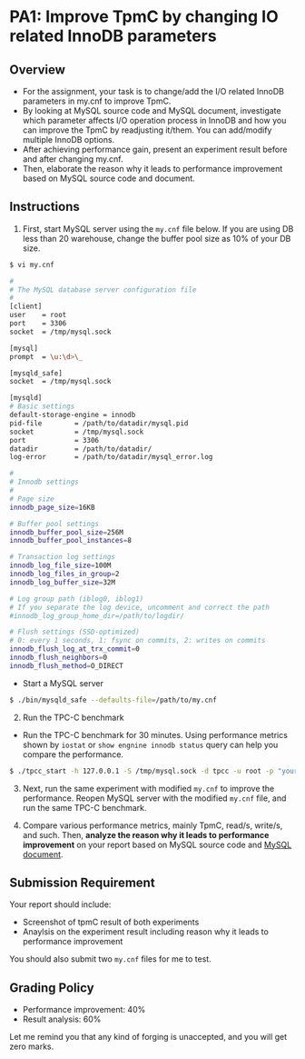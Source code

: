 # PA1: Improve TpmC by changing IO related InnoDB parameters

## Overview
- For the assignment, your task is to change/add the I/O related InnoDB parameters in my.cnf to improve TpmC.
- By looking at MySQL source code and MySQL document, investigate which parameter affects I/O operation process in InnoDB and how you can improve the TpmC by readjusting it/them. You can add/modify multiple InnoDB options. 
- After achieving performance gain, present an experiment result before and after changing my.cnf.
- Then, elaborate the reason why it leads to performance improvement based on MySQL source code and document.

## Instructions

1. First, start MySQL server using the ``my.cnf`` file below. If you are using DB less than 20 warehouse, change the buffer pool size as 10% of your DB size.

```bash
$ vi my.cnf

#
# The MySQL database server configuration file
#
[client]
user    = root
port    = 3306
socket  = /tmp/mysql.sock

[mysql]
prompt  = \u:\d>\_

[mysqld_safe]
socket  = /tmp/mysql.sock

[mysqld]
# Basic settings
default-storage-engine = innodb
pid-file        = /path/to/datadir/mysql.pid
socket          = /tmp/mysql.sock
port            = 3306
datadir         = /path/to/datadir/
log-error       = /path/to/datadir/mysql_error.log

#
# Innodb settings
#
# Page size
innodb_page_size=16KB

# Buffer pool settings
innodb_buffer_pool_size=256M
innodb_buffer_pool_instances=8

# Transaction log settings
innodb_log_file_size=100M
innodb_log_files_in_group=2
innodb_log_buffer_size=32M

# Log group path (iblog0, iblog1)
# If you separate the log device, uncomment and correct the path
#innodb_log_group_home_dir=/path/to/logdir/

# Flush settings (SSD-optimized)
# 0: every 1 seconds, 1: fsync on commits, 2: writes on commits
innodb_flush_log_at_trx_commit=0
innodb_flush_neighbors=0
innodb_flush_method=O_DIRECT
```
- Start a MySQL server

```bash
$ ./bin/mysqld_safe --defaults-file=/path/to/my.cnf
```

2. Run the TPC-C benchmark
- Run the TPC-C benchmark for 30 minutes. Using performance metrics shown by ``iostat`` or ``show engnine innodb status`` query can help you compare the performance.
```bash
$ ./tpcc_start -h 127.0.0.1 -S /tmp/mysql.sock -d tpcc -u root -p "yourPassword" -w 20 -c 8 -r 10 -l 1200 | tee tpcc-vanilla-result.txt
```

3. Next, run the same experiment with modified ``my.cnf`` to improve the performance. Reopen MySQL server with the modified ``my.cnf`` file, and run the same TPC-C benchmark.

4. Compare various performance metrics, mainly TpmC, read/s, write/s, and such. Then, **analyze the reason why it leads to performance improvement** on your report based on MySQL source code and [MySQL document](https://dev.mysql.com/doc/refman/5.7/en/innodb-parameters.html). 

## Submission Requirement
Your report should include:
- Screenshot of tpmC result of both experiments 
- Anaylsis on the experiment result including reason why it leads to performance improvement

You should also submit two ``my.cnf`` files for me to test.

## Grading Policy
- Performance improvement: 40%
- Result analysis: 60%

Let me remind you that any kind of forging is unaccepted, and you will get zero marks. 






 
